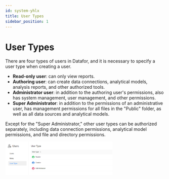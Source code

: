 ```yaml
---
id: system-yhlx
title: User Types
sidebar_position: 1
---
```

# User Types

There are four types of users in Datafor, and it is necessary to specify a user type when creating a user.

- **Read-only user**: can only view reports.
- **Authoring user**: can create data connections, analytical models, analysis reports, and other authorized tools.
- **Administrator user**: in addition to the authoring user's permissions, also has system management, user management, and other permissions.
- **Super Administrator**: in addition to the permissions of an administrative user, has management permissions for all files in the "Public" folder, as well as all data sources and analytical models.

Except for the "Super Administrator," other user types can be authorized separately, including data connection permissions, analytical model permissions, and file and directory permissions.
<div align="left"><img src="../../../static/img/en/datafor/system/1721647056658(1).png" width="67%" /></div>
